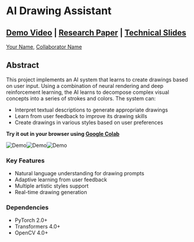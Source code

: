 # AI Drawing Assistant

## [Demo Video](#) | [Research Paper](#) | [Technical Slides](#)
[Your Name](https://yourwebsite.com), [Collaborator Name](https://collaboratorwebsite.com)

## Abstract

This project implements an AI system that learns to create drawings based on user input. Using a combination of neural rendering and deep reinforcement learning, the AI learns to decompose complex visual concepts into a series of strokes and colors. The system can:

- Interpret textual descriptions to generate appropriate drawings
- Learn from user feedback to improve its drawing skills
- Create drawings in various styles based on user preferences

**Try it out in your browser using [Google Colab](#)**

![Demo](./demo/drawing1.gif)![Demo](./demo/drawing2.gif)![Demo](./demo/drawing3.gif)

### Key Features
- Natural language understanding for drawing prompts
- Adaptive learning from user feedback
- Multiple artistic styles support
- Real-time drawing generation

### Dependencies
* PyTorch 2.0+
* Transformers 4.0+
* OpenCV 4.0+